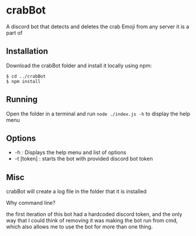 # crabBot
A discord bot that detects and deletes the crab Emoji from any server it is a part of

## Installation
Download the crabBot folder and install it locally using npm:
```
$ cd ../crabBot
$ npm install
```

## Running
Open the folder in a terminal and run ```node ./index.js -h``` to display the help menu

## Options
* -h : Displays the help menu and list of options
* -t  [token] : starts the bot with provided discord bot token

## Misc
crabBot will create a log file in the folder that it is installed

Why command line?

the first iteration of this bot had a hardcoded discord token, and the only way that I could think of removing it was making the bot run from cmd, which also allows me to use the bot for more than one thing.

